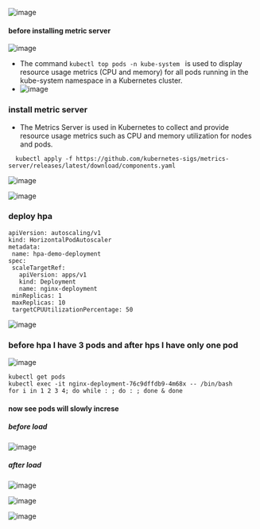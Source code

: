
![image](https://github.com/user-attachments/assets/acd62d95-d603-44d3-a349-a3f550c5c814)

 #### before installing metric server
![image](https://github.com/user-attachments/assets/4ec833f9-b5fc-4dfc-9405-1283d65fbf4c)

- The command `kubectl top pods -n kube-system ` is used to display resource usage metrics (CPU and memory) for all pods running in the kube-system namespace in a Kubernetes cluster.
- ![image](https://github.com/user-attachments/assets/a6533f0d-5680-43dd-aacb-dea38a21f59b)

### install metric server
- The Metrics Server is used in Kubernetes to collect and provide resource usage metrics such as CPU and memory utilization for nodes and pods.

```
  kubectl apply -f https://github.com/kubernetes-sigs/metrics-server/releases/latest/download/components.yaml
```

![image](https://github.com/user-attachments/assets/aae8064c-e26d-42d8-88ee-51bdd19f5d15)

![image](https://github.com/user-attachments/assets/01a176ad-28ee-436c-9a5a-cf40ca63e754)

### deploy hpa
```
apiVersion: autoscaling/v1
kind: HorizontalPodAutoscaler
metadata:
 name: hpa-demo-deployment
spec:
 scaleTargetRef:
   apiVersion: apps/v1
   kind: Deployment
   name: nginx-deployment
 minReplicas: 1
 maxReplicas: 10
 targetCPUUtilizationPercentage: 50
```

![image](https://github.com/user-attachments/assets/a5e5c6e0-a919-42fa-bb2c-7194d4add9ed)

### before hpa I have 3 pods and after hps I have only one pod

![image](https://github.com/user-attachments/assets/6f61096d-ff65-451d-bb77-35a24926b56f)

```
kubectl get pods
kubectl exec -it nginx-deployment-76c9dffdb9-4m68x -- /bin/bash
for i in 1 2 3 4; do while : ; do : ; done & done
```
#### now see pods will slowly increse
 ##### before load
![image](https://github.com/user-attachments/assets/04204d4f-a898-4616-8a20-742609bb12b0)

##### after load
![image](https://github.com/user-attachments/assets/2b838fbd-55d6-4051-8558-8c93ab140333)

![image](https://github.com/user-attachments/assets/6c512f3c-3791-4c76-a32f-9113c972565c)

![image](https://github.com/user-attachments/assets/26592925-a9e3-4d3c-a963-15c6bfc5e747)






